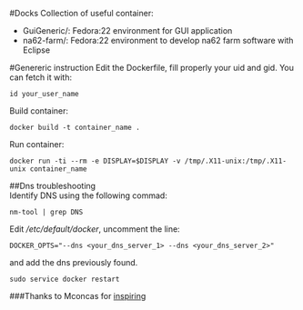 #Docks
Collection of useful container: 

- GuiGeneric/: Fedora:22 environment for GUI application
- na62-farm/: Fedora:22 environment to develop na62 farm software with Eclipse

#Genereric instruction
Edit the Dockerfile, fill properly your uid and gid. You can fetch it with:

	id your_user_name

Build container:

	docker build -t container_name .

Run container:

```
docker run -ti --rm -e DISPLAY=$DISPLAY -v /tmp/.X11-unix:/tmp/.X11-unix container_name
```

##Dns troubleshooting   
Identify DNS using the following commad:

    nm-tool | grep DNS

Edit */etc/default/docker*, uncomment the line:  

    DOCKER_OPTS="--dns <your_dns_server_1> --dns <your_dns_server_2>"

and add the dns previously found.

    sudo service docker restart

###Thanks to 
Mconcas for [inspiring](https://github.com/mconcas/docks)
